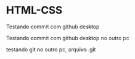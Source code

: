 # HTML-CSS


Testando commit com github desktop

Testando commit com github desktop no outro pc

 
testando git no outro pc, arquivo .git